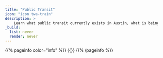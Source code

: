 ```yaml
---
title: "Public Transit"
icon: "icon twa-train"
description: >
    Learn what public transit currently exists in Austin, what is being done, and what more we can do.
_build:
  list: never
  render: never
---
```


{{% pageinfo color="info" %}}
{{<contribute>}}
{{% /pageinfo %}}

